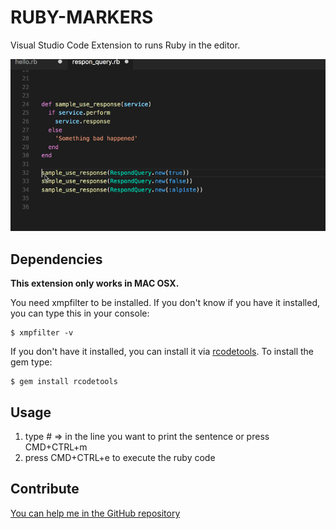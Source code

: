 # RUBY-MARKERS

Visual Studio Code Extension to runs Ruby in the editor.

![introduction](images/how_it_works.gif)


## Dependencies

**This extension only works in MAC OSX.**

You need xmpfilter to be installed. If you don't know if you have it installed, you can type this in your console:

```
$ xmpfilter -v
````

If you don't have it installed, you can install it via [rcodetools](https://github.com/JoshCheek/rcodetools). To install the gem type:

```
$ gem install rcodetools
```


## Usage

1. type # => in the line you want to print the sentence or press CMD+CTRL+m
2. press CMD+CTRL+e to execute the ruby code


## Contribute

[You can help me in the GitHub repository](https://github.com/artero/-ruby-marker)

